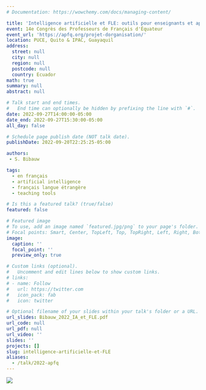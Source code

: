 ```yaml
---
# Documentation: https://wowchemy.com/docs/managing-content/

title: 'Intelligence artificielle et FLE: outils pour enseignants et apprenants'
event: 14e Congrès des Professeurs de Français d'Équateur
event_url: 'https://apfq.org/projet-dorganisation/'
location: PUCE, Quito & IPAC, Guayaquil
address:
  street: null
  city: null
  region: null
  postcode: null
  country: Ecuador
math: true
summary: null
abstract: null

# Talk start and end times.
#   End time can optionally be hidden by prefixing the line with `#`.
date: 2022-09-27T14:00:00-05:00
date_end: 2022-09-27T15:30:00-05:00
all_day: false

# Schedule page publish date (NOT talk date).
publishDate: 2022-09-20T22:25:25-05:00

authors:
 - S. Bibauw

tags:
  - en français
  - artificial intelligence
  - français langue étrangère
  - teaching tools

# Is this a featured talk? (true/false)
featured: false

# Featured image
# To use, add an image named `featured.jpg/png` to your page's folder.
# Focal points: Smart, Center, TopLeft, Top, TopRight, Left, Right, BottomLeft, Bottom, BottomRight.
image:
  caption: ''
  focal_point: ''
  preview_only: true

# Custom links (optional).
#   Uncomment and edit lines below to show custom links.
# links:
# - name: Follow
#   url: https://twitter.com
#   icon_pack: fab
#   icon: twitter

# Optional filename of your slides within your talk's folder or a URL.
url_slides: Bibauw_2022_IA_et_FLE.pdf
url_code: null
url_pdf: null
url_video: ''
slides: ''
projects: []
slug: intelligence-artificielle-et-FLE
aliases:
  - /talk/2022-apfq
---
```


[![](featured.png)](Bibauw_2022_IA_et_FLE.pdf)